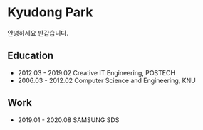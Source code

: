# Kyudong Park

안녕하세요 반갑습니다.

## Education

- 2012\.03 - 2019.02  Creative IT Engineering, POSTECH
- 2006\.03 - 2012.02  Computer Science and Engineering, KNU

## Work

- 2019\.01 - 2020.08  SAMSUNG SDS
